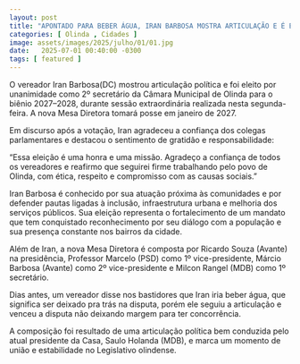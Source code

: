 ```yaml
---
layout: post
title: "APONTADO PARA BEBER ÁGUA, IRAN BARBOSA MOSTRA ARTICULAÇÃO E É ELEITO 2º SECRETÁRIO DA CÂMARA DE OLINDA"
categories: [ Olinda , Cidades ]
image: assets/images/2025/julho/01/01.jpg
date:   2025-07-01 00:40:00 -0300
tags: [ featured ]
---
```

O vereador Iran Barbosa(DC) mostrou articulação política e foi eleito por unanimidade como 2º secretário da Câmara Municipal de Olinda para o biênio 2027–2028, durante sessão extraordinária realizada nesta segunda-feira. A nova Mesa Diretora tomará posse em janeiro de 2027.

Em discurso após a votação, Iran agradeceu a confiança dos colegas parlamentares e destacou o sentimento de gratidão e responsabilidade:

“Essa eleição é uma honra e uma missão. Agradeço a confiança de todos os vereadores e reafirmo que seguirei firme trabalhando pelo povo de Olinda, com ética, respeito e compromisso com as causas sociais.”

Iran Barbosa é conhecido por sua atuação próxima às comunidades e por defender pautas ligadas à inclusão, infraestrutura urbana e melhoria dos serviços públicos. Sua eleição representa o fortalecimento de um mandato que tem conquistado reconhecimento por seu diálogo com a população e sua presença constante nos bairros da cidade.

Além de Iran, a nova Mesa Diretora é composta por Ricardo Souza (Avante) na presidência, Professor Marcelo (PSD) como 1º vice-presidente, Márcio Barbosa (Avante) como 2º vice-presidente e Milcon Rangel (MDB) como 1º secretário.

Dias antes, um vereador disse nos bastidores que Iran iria beber água, que significa ser deixado pra trás na disputa, porém ele seguiu a articulação e venceu a disputa não deixando margem para ter concorrência.

A composição foi resultado de uma articulação política bem conduzida pelo atual presidente da Casa, Saulo Holanda (MDB), e marca um momento de união e estabilidade no Legislativo olindense.